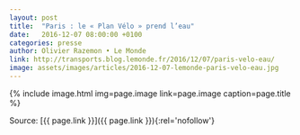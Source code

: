 ```yaml
---
layout: post
title:  "Paris : le « Plan Vélo » prend l’eau"
date:   2016-12-07 08:00:00 +0100
categories: presse
author: Olivier Razemon • Le Monde
link: http://transports.blog.lemonde.fr/2016/12/07/paris-velo-eau/
image: assets/images/articles/2016-12-07-lemonde-paris-velo-eau.jpg
---
```


{% include image.html
            img=page.image
            link=page.image
            caption=page.title
%}

Source: [{{ page.link }}]({{ page.link }}){:rel='nofollow'}

